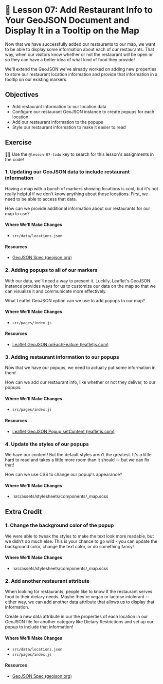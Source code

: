 # 📓 Lesson 07: Add Restaurant Info to Your GeoJSON Document and Display It in a Tooltip on the Map

Now that we have successfully added our restaurants to our map, we want to be able to display some information about each of our restaurants. That way, when our visitors know whether or not the restaurant will be open or so they can have a better idea of what kind of food they provide!

We'll extend the GeoJSON we've already worked on adding new properties to store our restaurant location information and provide that information in a tooltip on our existing markers.

## Objectives
* Add restaurant information to our location data
* Configure our restaurant GeoJSON instance to create popups for each location
* Add our restaurant information to the popups
* Style our restaurant information to make it easier to read

## Exercise

🕵️‍♂️ Use the `@lesson-07-todo` key to search for this lesson's assignments in the code!

### 1. Updating our GeoJSON data to include restaurant information

Having a map with a bunch of markers showing locations is cool, but it's not really helpful if we don't know anything about those locations. First, we need to be able to access that data.

How can we provide additional information about our restaurants for our map to use?

#### Where We'll Make Changes
* `src/data/locations.json`

#### Resources
* [GeoJSON Spec (geojson.org)](https://geojson.org/)

### 2. Adding popups to all of our markers

With our data, we'll need a way to present it. Luckily, Leaflet's GeoJSON instance provides ways for us to customize our data on the map so that we can visualize it and communicate more effectively.

What Leaflet GeoJSON option can we use to add popups to our map?

#### Where We'll Make Changes
* `src/pages/index.js`

#### Resources
* [Leaflet GeoJSON onEachFeature (leafletjs.com)](https://leafletjs.com/reference-1.6.0.html#geojson-oneachfeature)

### 3. Adding restaurant information to our popups

Now that we have our popups, we need to actually put some information in them!

How can we add our restaurant info, like whether or not they deliver, to our popups.

#### Where We'll Make Changes
* `src/pages/index.js`

#### Resources
* [Leaflet GeoJSON Popup setContent (leafletjs.com)](https://leafletjs.com/reference-1.6.0.html#popup-setcontent)

### 4. Update the styles of our popups

We have our content! But the default styles aren't the greatest. It's a little hard to read and takes a little more room than it should -- but we can fix that!

How can we use CSS to change our popup's appearance?

#### Where We'll Make Changes
* `src/assets/stylesheets/components/_map.scss

## Extra Credit

### 1. Change the background color of the popup

We were able to tweak the styles to make the text look more readable, but we didn't do much else. This is your chance to go wild - you can update the background color, change the text color, or do something fancy!

#### Where We'll Make Changes
* `src/assets/stylesheets/components/_map.scss

### 2. Add another restaurant attribute

When looking for restaurants, people like to know if the restaurant serves food to their dietary needs. Maybe they're vegan or lactose intolerant -- either way, we can add another data attribute that allows us to display that information.

Create a new data attribute in our the properties of each location in our GeoJSON file for another category like Dietary Restrictions and set up our popup to include that information!

#### Where We'll Make Changes
* `src/data/locations.json`
* `src/pages/index.js`

#### Resources
* [GeoJSON Spec (geojson.org)](https://geojson.org/)